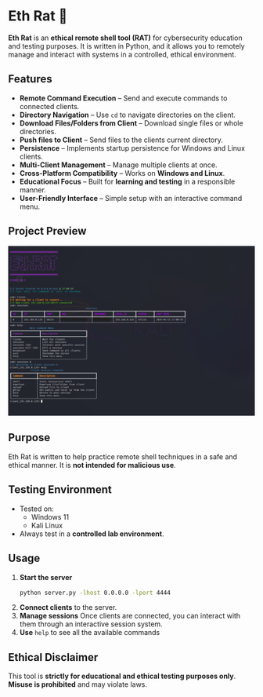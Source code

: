 # Eth Rat 🐀

**Eth Rat** is an **ethical remote shell tool (RAT)** for cybersecurity education and testing purposes. It is written in Python, and it allows you to remotely manage and interact with systems in a controlled, ethical environment.

## Features
- **Remote Command Execution** – Send and execute commands to connected clients.
- **Directory Navigation** – Use `cd` to navigate directories on the client.
- **Download Files/Folders from Client** – Download single files or whole directories. 
- **Push files to Client** – Send files to the clients current directory.
- **Persistence** – Implements startup persistence for Windows and Linux clients.
- **Multi-Client Management** – Manage multiple clients at once.  
- **Cross-Platform Compatibility** – Works on **Windows and Linux**.  
- **Educational Focus** – Built for **learning and testing** in a responsible manner.  
- **User-Friendly Interface** – Simple setup with an interactive command menu.  


## Project Preview
![Tool Screenshot](https://raw.githubusercontent.com/KostasBzn/EthRAT/refs/heads/main/png/Screenshot12.png)


## Purpose
Eth Rat is written to help practice remote shell techniques in a safe and ethical manner. It is **not intended for malicious use**.

## Testing Environment
- Tested on:
  - Windows 11
  - Kali Linux  
- Always test in a **controlled lab environment**.

## Usage
1. **Start the server**  
   ```bash
   python server.py -lhost 0.0.0.0 -lport 4444
   ```
2. **Connect clients** to the server.  
3. **Manage sessions** Once clients are connected, you can interact with them through an interactive session system.
4. **Use** `help` to see all the available commands 


## Ethical Disclaimer
This tool is **strictly for educational and ethical testing purposes only**. **Misuse is prohibited** and may violate laws.